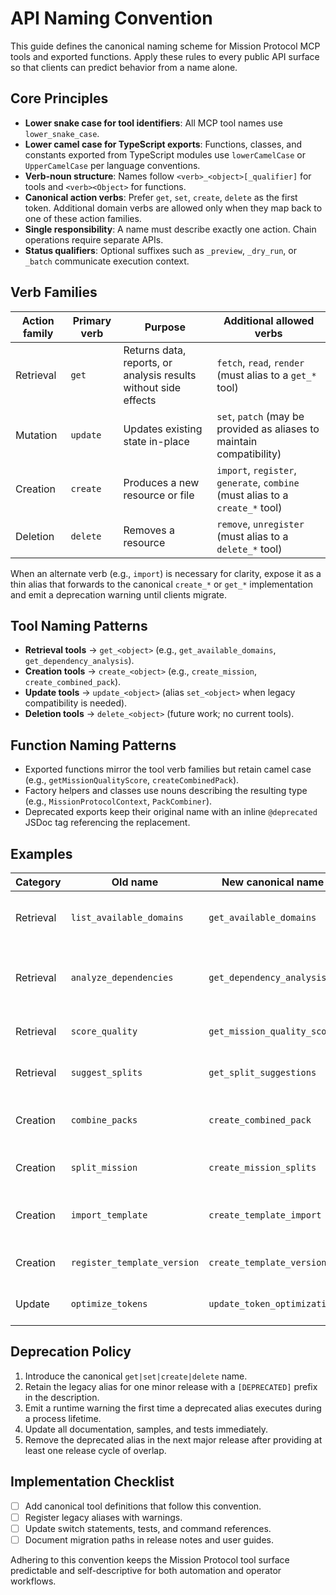 # API Naming Convention

This guide defines the canonical naming scheme for Mission Protocol MCP tools and exported functions. Apply these rules to every public API surface so that clients can predict behavior from a name alone.

## Core Principles
- **Lower snake case for tool identifiers**: All MCP tool names use `lower_snake_case`.
- **Lower camel case for TypeScript exports**: Functions, classes, and constants exported from TypeScript modules use `lowerCamelCase` or `UpperCamelCase` per language conventions.
- **Verb-noun structure**: Names follow `<verb>_<object>[_qualifier]` for tools and `<verb><Object>` for functions.
- **Canonical action verbs**: Prefer `get`, `set`, `create`, `delete` as the first token. Additional domain verbs are allowed only when they map back to one of these action families.
- **Single responsibility**: A name must describe exactly one action. Chain operations require separate APIs.
- **Status qualifiers**: Optional suffixes such as `_preview`, `_dry_run`, or `_batch` communicate execution context.

## Verb Families
| Action family | Primary verb | Purpose | Additional allowed verbs |
| --- | --- | --- | --- |
| Retrieval | `get` | Returns data, reports, or analysis results without side effects | `fetch`, `read`, `render` (must alias to a `get_*` tool) |
| Mutation | `update` | Updates existing state in-place | `set`, `patch` (may be provided as aliases to maintain compatibility) |
| Creation | `create` | Produces a new resource or file | `import`, `register`, `generate`, `combine` (must alias to a `create_*` tool) |
| Deletion | `delete` | Removes a resource | `remove`, `unregister` (must alias to a `delete_*` tool) |

When an alternate verb (e.g., `import`) is necessary for clarity, expose it as a thin alias that forwards to the canonical `create_*` or `get_*` implementation and emit a deprecation warning until clients migrate.

## Tool Naming Patterns
- **Retrieval tools** → `get_<object>` (e.g., `get_available_domains`, `get_dependency_analysis`).
- **Creation tools** → `create_<object>` (e.g., `create_mission`, `create_combined_pack`).
- **Update tools** → `update_<object>` (alias `set_<object>` when legacy compatibility is needed).
- **Deletion tools** → `delete_<object>` (future work; no current tools).

## Function Naming Patterns
- Exported functions mirror the tool verb families but retain camel case (e.g., `getMissionQualityScore`, `createCombinedPack`).
- Factory helpers and classes use nouns describing the resulting type (e.g., `MissionProtocolContext`, `PackCombiner`).
- Deprecated exports keep their original name with an inline `@deprecated` JSDoc tag referencing the replacement.

## Examples
| Category | Old name | New canonical name | Notes |
| --- | --- | --- | --- |
| Retrieval | `list_available_domains` | `get_available_domains` | Standardizes on `get` for read-only access. |
| Retrieval | `analyze_dependencies` | `get_dependency_analysis` | Analysis results are delivered via the `get_*` prefix. |
| Retrieval | `score_quality` | `get_mission_quality_score` | Communicates metric retrieval. |
| Retrieval | `suggest_splits` | `get_split_suggestions` | Suggestion lists are read-only outputs. |
| Creation | `combine_packs` | `create_combined_pack` | Combining packs generates a new artifact. |
| Creation | `split_mission` | `create_mission_splits` | Splitting emits new mission files. |
| Creation | `import_template` | `create_template_import` | Importing registers a new template in the system. |
| Creation | `register_template_version` | `create_template_version` | Registration is treated as creation. |
| Update | `optimize_tokens` | `update_token_optimization` | Optimization mutates files on disk. |

## Deprecation Policy
1. Introduce the canonical `get|set|create|delete` name.
2. Retain the legacy alias for one minor release with a `[DEPRECATED]` prefix in the description.
3. Emit a runtime warning the first time a deprecated alias executes during a process lifetime.
4. Update all documentation, samples, and tests immediately.
5. Remove the deprecated alias in the next major release after providing at least one release cycle of overlap.

## Implementation Checklist
- [ ] Add canonical tool definitions that follow this convention.
- [ ] Register legacy aliases with warnings.
- [ ] Update switch statements, tests, and command references.
- [ ] Document migration paths in release notes and user guides.

Adhering to this convention keeps the Mission Protocol tool surface predictable and self-descriptive for both automation and operator workflows.
